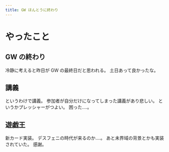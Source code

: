 ```yaml
---
title: GW ほんとうに終わり
---
```


# やったこと

## GW の終わり

冷静に考えると昨日が GW の最終日だと思われる。
土日あって良かったな。

## 講義

というわけで講義。
参加者が自分だけになってしまった講義があり悲しい。
というかプレッシャーがつよい。
困った‥‥。

## 遊戯王

新カード実装。
デスフェニの時代が来るのか‥‥。
あと未界域の背景とかも実装されていた。
感謝。
